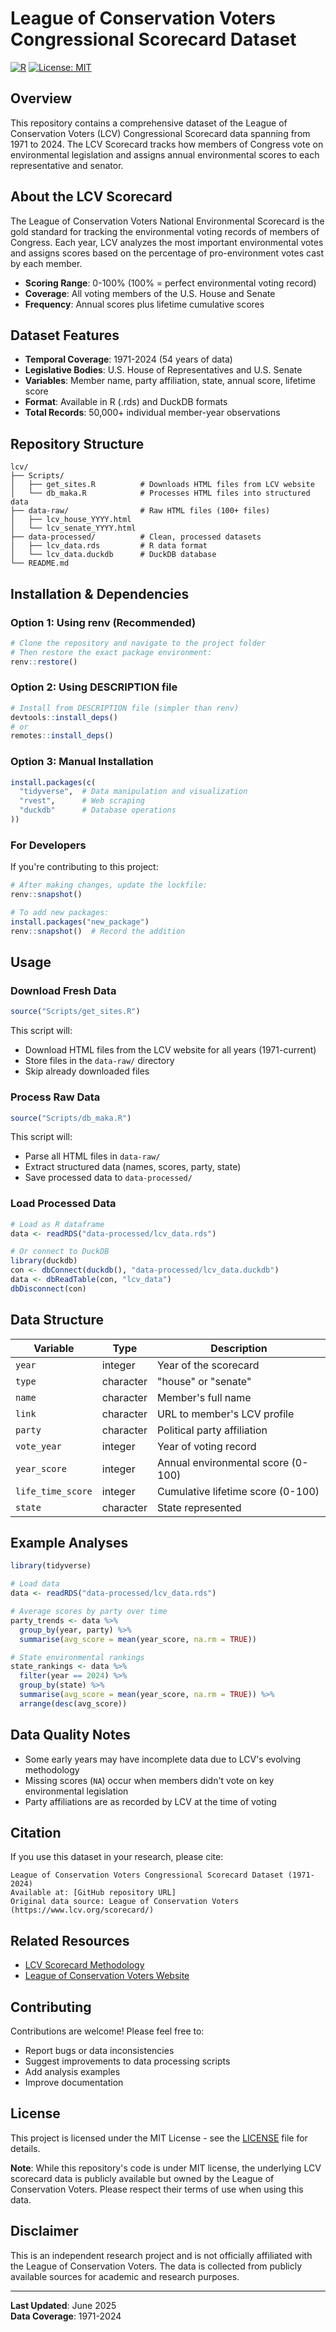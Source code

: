 # League of Conservation Voters Congressional Scorecard Dataset

[![R](https://img.shields.io/badge/R-276DC3?style=flat&logo=r&logoColor=white)](https://www.r-project.org/)
[![License: MIT](https://img.shields.io/badge/License-MIT-yellow.svg)](https://opensource.org/licenses/MIT)

## Overview

This repository contains a comprehensive dataset of the League of Conservation Voters (LCV) Congressional Scorecard data spanning from 1971 to 2024. The LCV Scorecard tracks how members of Congress vote on environmental legislation and assigns annual environmental scores to each representative and senator.

## About the LCV Scorecard

The League of Conservation Voters National Environmental Scorecard is the gold standard for tracking the environmental voting records of members of Congress. Each year, LCV analyzes the most important environmental votes and assigns scores based on the percentage of pro-environment votes cast by each member.

- **Scoring Range**: 0-100% (100% = perfect environmental voting record)
- **Coverage**: All voting members of the U.S. House and Senate
- **Frequency**: Annual scores plus lifetime cumulative scores

## Dataset Features

- **Temporal Coverage**: 1971-2024 (54 years of data)
- **Legislative Bodies**: U.S. House of Representatives and U.S. Senate  
- **Variables**: Member name, party affiliation, state, annual score, lifetime score
- **Format**: Available in R (.rds) and DuckDB formats
- **Total Records**: 50,000+ individual member-year observations

## Repository Structure

```
lcv/
├── Scripts/
│   ├── get_sites.R          # Downloads HTML files from LCV website
│   └── db_maka.R            # Processes HTML files into structured data
├── data-raw/                # Raw HTML files (100+ files)
│   ├── lcv_house_YYYY.html
│   └── lcv_senate_YYYY.html
├── data-processed/          # Clean, processed datasets
│   ├── lcv_data.rds         # R data format
│   └── lcv_data.duckdb      # DuckDB database
└── README.md
```

## Installation & Dependencies

### Option 1: Using renv (Recommended)

```r
# Clone the repository and navigate to the project folder
# Then restore the exact package environment:
renv::restore()
```

### Option 2: Using DESCRIPTION file

```r
# Install from DESCRIPTION file (simpler than renv)
devtools::install_deps()
# or
remotes::install_deps()
```

### Option 3: Manual Installation

```r
install.packages(c(
  "tidyverse",  # Data manipulation and visualization  
  "rvest",      # Web scraping
  "duckdb"      # Database operations
))
```

### For Developers

If you're contributing to this project:

```r
# After making changes, update the lockfile:
renv::snapshot()

# To add new packages:
install.packages("new_package")
renv::snapshot()  # Record the addition
```

## Usage

### Download Fresh Data

```r
source("Scripts/get_sites.R")
```

This script will:
- Download HTML files from the LCV website for all years (1971-current)
- Store files in the `data-raw/` directory
- Skip already downloaded files

### Process Raw Data

```r
source("Scripts/db_maka.R")
```

This script will:
- Parse all HTML files in `data-raw/`
- Extract structured data (names, scores, party, state)
- Save processed data to `data-processed/`

### Load Processed Data

```r
# Load as R dataframe
data <- readRDS("data-processed/lcv_data.rds")

# Or connect to DuckDB
library(duckdb)
con <- dbConnect(duckdb(), "data-processed/lcv_data.duckdb")
data <- dbReadTable(con, "lcv_data")
dbDisconnect(con)
```

## Data Structure

| Variable | Type | Description |
|----------|------|-------------|
| `year` | integer | Year of the scorecard |
| `type` | character | "house" or "senate" |
| `name` | character | Member's full name |
| `link` | character | URL to member's LCV profile |
| `party` | character | Political party affiliation |
| `vote_year` | integer | Year of voting record |
| `year_score` | integer | Annual environmental score (0-100) |
| `life_time_score` | integer | Cumulative lifetime score (0-100) |
| `state` | character | State represented |

## Example Analyses

```r
library(tidyverse)

# Load data
data <- readRDS("data-processed/lcv_data.rds")

# Average scores by party over time
party_trends <- data %>%
  group_by(year, party) %>%
  summarise(avg_score = mean(year_score, na.rm = TRUE))

# State environmental rankings
state_rankings <- data %>%
  filter(year == 2024) %>%
  group_by(state) %>%
  summarise(avg_score = mean(year_score, na.rm = TRUE)) %>%
  arrange(desc(avg_score))
```

## Data Quality Notes

- Some early years may have incomplete data due to LCV's evolving methodology
- Missing scores (`NA`) occur when members didn't vote on key environmental legislation
- Party affiliations are as recorded by LCV at the time of voting

## Citation

If you use this dataset in your research, please cite:

```
League of Conservation Voters Congressional Scorecard Dataset (1971-2024)
Available at: [GitHub repository URL]
Original data source: League of Conservation Voters (https://www.lcv.org/scorecard/)
```

## Related Resources

- [LCV Scorecard Methodology](https://www.lcv.org/scorecard/methodology/)
- [League of Conservation Voters Website](https://www.lcv.org/)

## Contributing

Contributions are welcome! Please feel free to:
- Report bugs or data inconsistencies
- Suggest improvements to data processing scripts
- Add analysis examples
- Improve documentation

## License

This project is licensed under the MIT License - see the [LICENSE](LICENSE) file for details.

**Note**: While this repository's code is under MIT license, the underlying LCV scorecard data is publicly available but owned by the League of Conservation Voters. Please respect their terms of use when using this data.

## Disclaimer

This is an independent research project and is not officially affiliated with the League of Conservation Voters. The data is collected from publicly available sources for academic and research purposes.

---

**Last Updated**: June 2025  
**Data Coverage**: 1971-2024
